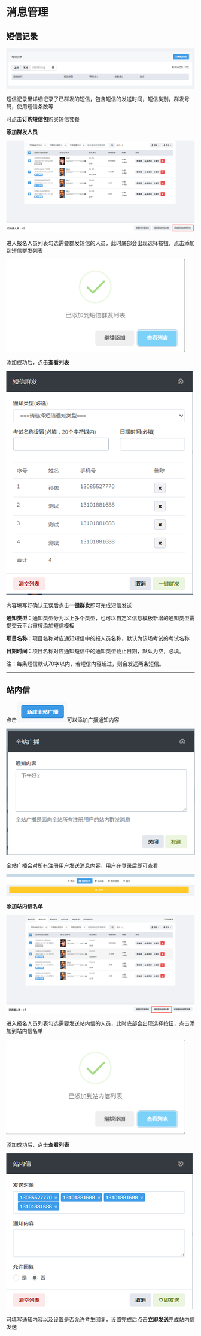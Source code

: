 # 消息管理



## 短信记录

![image-20230210151730152](./assets/image-20230210151730152.png)

短信记录里详细记录了已群发的短信，包含短信的发送时间，短信类别，群发号码，使用短信条数等

可点击**订购短信包**购买短信套餐



**添加群发人员**

![image-20230210152008280](./assets/image-20230210152008280.png)

进入报名人员列表勾选需要群发短信的人员，此时底部会出现选择按钮，点击添加到短信群发列表

![image-20230210152050053](./assets/image-20230210152050053.png)



添加成功后，点击**查看列表**

![image-20230210152133548](./assets/image-20230210152133548.png)

内容填写好确认无误后点击**一键群发**即可完成短信发送



**通知类型**：通知类型分为以上多个类型，也可以自定义信息模板新增的通知类型需提交云平台审核添加短信模板

**项目名称**：项目名称对应通知短信中的报人员名称，默认为该场考试的考试名称

**日期时间**：项目名称对应通知短信中的通知类型截止日期，默认为空，必填。

注：每条短信默认70字以内，若短信内容超过，则会发送两条短信。

------



## 站内信



点击![img](./assets/1665624141381-45.png)可以添加广播通知内容

![img](./assets/1665624141381-46.png)





全站广播会对所有注册用户发送消息内容，用户在登录后即可查看

![image-20230210152947015](./assets/image-20230210152947015.png)





**添加站内信名单**

![image-20230210153126992](./assets/image-20230210153126992.png)

进入报名人员列表勾选需要发送站内信的人员，此时底部会出现选择按钮，点击添加到站内信名单



![image-20230210153320962](./assets/image-20230210153320962.png)



添加成功后，点击**查看列表**

![image-20230210153231309](./assets/image-20230210153231309.png)



可填写通知内容以及设置是否允许考生回复，设置完成后点击**立即发送**完成站内信发送